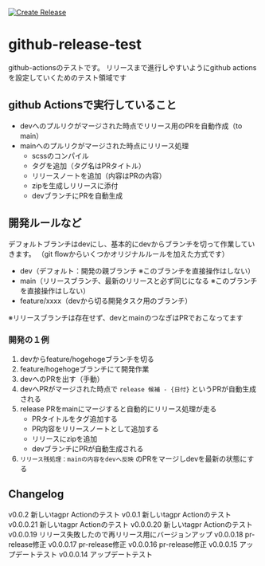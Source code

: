 [![Create Release](https://github.com/kutsu123/github-release-test/actions/workflows/release.yml/badge.svg?branch=dev)](https://github.com/kutsu123/github-release-test/actions/workflows/release.yml)

# github-release-test
github-actionsのテストです。
リリースまで進行しやすいようにgithub actionsを設定していくためのテスト領域です

## github Actionsで実行していること
- devへのプルリクがマージされた時点でリリース用のPRを自動作成（to main）
- mainへのプルリクがマージされた時点にリリース処理
	- scssのコンパイル
	- タグを追加（タグ名はPRタイトル）
	- リリースノートを追加（内容はPRの内容）
	- zipを生成しリリースに添付
	- devブランチにPRを自動生成

## 開発ルールなど
デフォルトブランチはdevにし、基本的にdevからブランチを切って作業していきます。
（git flowからいくつかオリジナルルールを加えた方式です）

- dev（デフォルト：開発の親ブランチ ※このブランチを直接操作はしない）
- main（リリースブランチ、最新のリリースと必ず同じになる ※このブランチを直接操作はしない）
- feature/xxxx（devから切る開発タスク用のブランチ）

※リリースブランチは存在せず、devとmainのつなぎはPRでおこなってます

### 開発の１例
1. devからfeature/hogehogeブランチを切る
2. feature/hogehogeブランチにて開発作業
3. devへのPRを出す（手動）
4. devへPRがマージされた時点で `release 候補 - {日付}` というPRが自動生成される
5. release PRをmainにマージすると自動的にリリース処理が走る
	- PRタイトルをタグ追加する
	- PR内容をリリースノートとして追加する
	- リリースにzipを追加
	- devブランチにPRが自動生成される
6. `リリース残処理：mainの内容をdevへ反映` のPRをマージしdevを最新の状態にする

## Changelog
v0.0.2 新しいtagpr Actionのテスト
v0.0.1 新しいtagpr Actionのテスト
v0.0.0.21 新しいtagpr Actionのテスト
v0.0.0.20 新しいtagpr Actionのテスト
v0.0.0.19 リリース失敗したので再リリース用にバージョンアップ
v0.0.0.18 pr-release修正
v0.0.0.17 pr-release修正
v0.0.0.16 pr-release修正
v0.0.0.15 アップデートテスト
v0.0.0.14 アップデートテスト